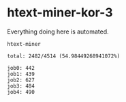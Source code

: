 # htext-miner-kor-3

Everything doing here is automated.

```
htext-miner

total: 2482/4514 (54.98449268941072%)

job0: 442
job1: 439
job2: 627
job3: 484
job4: 490
```